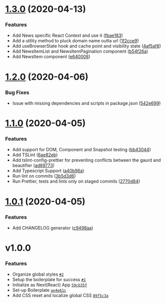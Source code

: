 # [1.3.0](https://github.com/one-aalam/qrius/compare/v1.2.0...v1.3.0) (2020-04-13)

### Features

- Add News specific React Context and use it ([fbae183](https://github.com/one-aalam/qrius/commit/fbae1837eb98fcf555d7e5f45056e10bee6d13e4))
- Add a utility method to pluck domain name outta url ([1f2cce9](https://github.com/one-aalam/qrius/commit/1f2cce97bb312fa9e06a7a65dec9fc96c1251200)) 
- Add useBrowserState hook and cache point and visibility state ([4af5af8](https://github.com/one-aalam/qrius/commit/4af5af8ea1819314fcb78231effc4e173783539d)) 
- Add NewsItemList and NewsItemPagination component ([b54f26a](https://github.com/one-aalam/qrius/commit/b54f26a77f29e990c5c645d8612e8a40a8c588f8)) 
- Add NewsItem component ([e640008](https://github.com/one-aalam/qrius/commit/e640008f545c68b0d3efaa3c2478b8f618f41367)) 

# [1.2.0](https://github.com/one-aalam/qrius/compare/v1.1.0...v1.2.0) (2020-04-06)


### Bug Fixes

* Issue with missing dependencies and scripts in package.json ([542e699](https://github.com/one-aalam/qrius/commit/542e699686150d05ab638492ee35a77859e59829))



# [1.1.0](https://github.com/one-aalam/qrius/compare/1.0.1...v1.1.0) (2020-04-05)

### Features

- Add support for DOM, Component and Snapshot testing ([bb43044](https://github.com/one-aalam/qrius/commit/bb430449018ac086eee24dc8b38c77a83c8bd833))
- Add TSLint ([6ae82eb](https://github.com/one-aalam/qrius/commit/6ae82ebd1b92d4dcc30d381c612714e7a8a23ca4))
- Add tslint-config-prettier for preventing conflicts between the gaurd and beautifier ([ad69773](https://github.com/one-aalam/qrius/commit/ad6977342127f17b27a550a4f7968c510742bb7d))
- Add Typescript Support ([a40b96a](https://github.com/one-aalam/qrius/commit/a40b96a1867f9ce86c82e1bd046c17f91836a5d6))
- Run lint on commits ([3b5d3d6](https://github.com/one-aalam/qrius/commit/3b5d3d6b7eaf411de639f56a459825c9f6b15e97))
- Run Prettier, tests and lints only on staged commits ([2770d84](https://github.com/one-aalam/qrius/commit/2770d84f3359f4c730a73a192ad62f5d8cac40f1))

# [1.0.1](https://github.com/one-aalam/qrius/compare/v1.0.0...1.0.1) (2020-04-05)

### Features

- Add CHANGELOG generator ([c9498aa](https://github.com/one-aalam/qrius/commit/c9498aaf67b2e7a8d7336d731a221c50bacb2513))

# v1.0.0

### Features

- Organize global styles [`#2`](https://github.com/one-aalam/qrius/pull/2)
- Setup the boilerplate for success [`#1`](https://github.com/one-aalam/qrius/pull/1)
- Initialize as Next(React) App [`59cb35f`](https://github.com/one-aalam/qrius/commit/59cb35ffdfe607b195c702b6ad6bf532bf504ea2)
- Set-up Boilerplate [`ae4e61c`](https://github.com/one-aalam/qrius/commit/ae4e61cde884672a5a2f1465c5b72a41d67b8752)
- Add CSS reset and localize global CSS [`89f5c3a`](https://github.com/one-aalam/qrius/commit/89f5c3a8752fda20ccd88c41a78b887739e47fdd)
